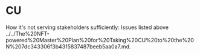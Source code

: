 # CU

How it's not serving stakeholders sufficiently: Issues listed above ../../The%20NFT-powered%20Master%20Plan%20for%20Taking%20CU%20to%20the%20N%207dc343306f3b4315837487beeb5aa0a7.md.